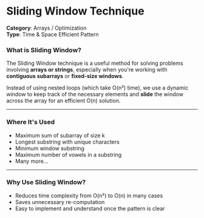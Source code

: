 # Sliding Window Technique

**Category**: Arrays / Optimization  
**Type**: Time & Space Efficient Pattern

### What is Sliding Window?

The Sliding Window technique is a useful method for solving problems involving **arrays or strings**, especially when you're working with **contiguous subarrays** or **fixed-size windows**.

Instead of using nested loops (which take O(n²) time), we use a dynamic window to keep track of the necessary elements and **slide** the window across the array for an efficient O(n) solution.

---

### Where It's Used

- Maximum sum of subarray of size k
- Longest substring with unique characters
- Minimum window substring
- Maximum number of vowels in a substring
- Many more...

---

### Why Use Sliding Window?

- Reduces time complexity from O(n²) to O(n) in many cases
- Saves unnecessary re-computation
- Easy to implement and understand once the pattern is clear
